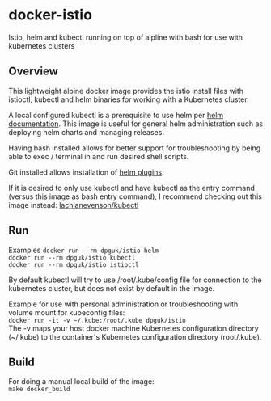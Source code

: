# docker-istio
Istio, helm and kubectl running on top of alpline with bash for use with kubernetes clusters
## Overview

This lightweight alpine docker image provides the istio install files with istioctl, kubectl and helm binaries for working with a Kubernetes cluster.

A local configured kubectl is a prerequisite to use helm per [helm documentation](https://github.com/kubernetes/helm/blob/master/docs/quickstart.md).  This image is useful for general helm administration such as deploying helm charts and managing releases. 

Having bash installed allows for better support for troubleshooting by being able to exec / terminal in and run desired shell scripts.  

Git installed allows installation of [helm plugins](https://github.com/kubernetes/helm/blob/master/docs/plugins.md).

If it is desired to only use kubectl and have kubectl as the entry command (versus this image as bash entry command), I recommend checking out this image instead:
[lachlanevenson/kubectl](https://hub.docker.com/r/lachlanevenson/k8s-kubectl/)

## Run

Examples
`docker run --rm dpguk/istio helm`  
`docker run --rm dpguk/istio kubectl`  
`docker run --rm dpguk/istio istioctl`
  
By default kubectl will try to use /root/.kube/config file for connection to the kubernetes cluster, but does not exist by default in the image.

Example for use with personal administration or troubleshooting with volume mount for kubeconfig files:  
`docker run -it -v ~/.kube:/root/.kube dpguk/istio`  
The -v maps your host docker machine Kubernetes configuration directory (~/.kube) to the container's Kubernetes configuration directory (root/.kube).

## Build

For doing a manual local build of the image:  
`make docker_build`
